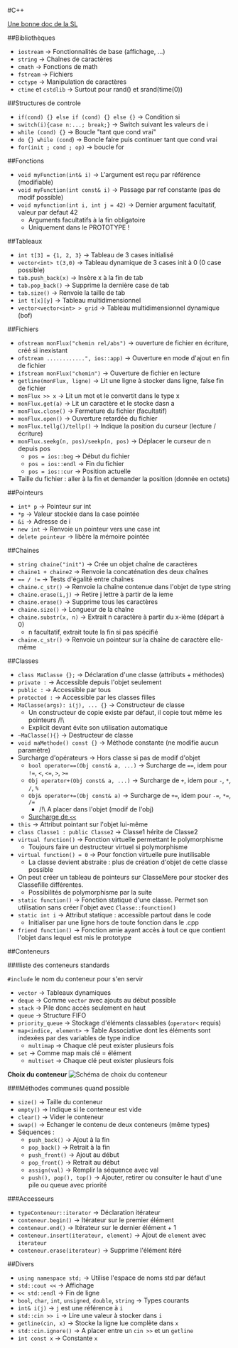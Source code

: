 #C++

[Une bonne doc de la SL](http://www.cplusplus.com/reference/)

##Bibliothèques
* `iostream` -> Fonctionnalités de base (affichage, ...)
* `string` -> Chaînes de caractères
* `cmath`	-> Fonctions de math
* `fstream` -> Fichiers
* `cctype` -> Manipulation de caractères
* `ctime` et `cstdlib` -> Surtout pour rand() et srand(time(0))




##Structures de controle
* `if(cond) {} else if (cond) {} else {}`	-> Condition si
* `switch(i){case n:...; break;}` -> Switch suivant les valeurs de i
* `while (cond) {}` -> Boucle "tant que cond vrai"
* `do {} while (cond`) -> Boncle faire puis continuer tant que cond vrai
* `for(init ; cond ; op)`	-> boucle for



##Fonctions
* `void myFunction(int& i)` -> L'argument est reçu par référence (modifiable)
* `void myFunction(int const& i)`	-> Passage par ref constante (pas de modif possible)
* `void myfunction(int i, int j = 42)` -> Dernier argument facultatif, valeur par defaut 42
	* Arguments facultatifs à la fin obligatoire
	* Uniquement dans le PROTOTYPE !



##Tableaux
* `int t[3] = {1, 2, 3}` -> Tableau de 3 cases initialisé
* `vector<int> t(3,0)` -> Tableau dynamique de 3 cases init à 0 (0 case possible)
* `tab.push_back(x)` -> Insère x à la fin de tab
* `tab.pop_back()` -> Supprime la dernière case de tab
* `tab.size()` -> Renvoie la taille de tab
* `int t[x][y]` -> Tableau multidimensionnel
* `vector<vector<int> > grid` -> Tableau multidimensionnel dynamique (bof)



##Fichiers
* `ofstream monFlux("chemin rel/abs")` -> ouverture de fichier en écriture, créé si inexistant
* `ofstream ............", ios::app)` -> Ouverture en mode d'ajout en fin de fichier
* `ifstream monFlux("chemin")` -> Ouverture de fichier en lecture
* `getline(monFlux, ligne)` -> Lit une ligne à stocker dans ligne, false fin de fichier
* `monFlux >> x` -> Lit un mot et le convertit dans le type x
* `monFlux.get(a)` -> Lit un caractère et le stocke dasn a
* `monFlux.close()` -> Fermeture du fichier (facultatif)
* `monFlux.open()` -> Ouverture retardée du fichier
* `monFlux.tellg()/tellp()` -> Indique la position du curseur (lecture / écriture)
* `monFlux.seekg(n, pos)/seekp(n, pos)` -> Déplacer le curseur de n depuis pos
	* `pos = ios::beg` -> Début du fichier
	* `pos = ios::endl` -> Fin du fichier
	* `pos = ios::cur` -> Position actuelle
* Taille du fichier : aller à la fin et demander la position (donnée en octets)



##Pointeurs
* `int* p` -> Pointeur sur int
* `*p` -> Valeur stockée dans la case pointée
* `&i` -> Adresse de i
* `new int` -> Renvoie un pointeur vers une case int
* `delete pointeur` -> libère la mémoire pointée



##Chaines
* `string chaine("init")` -> Crée un objet chaîne de caractères
* `chaine1 + chaine2` -> Renvoie la concaténation des deux chaînes
* `== / !=` -> Tests d'égalité entre chaînes
* `chaine.c_str()` -> Renvoie la chaîne contenue dans l'objet de type string
* `chaine.erase(i,j)`	-> Retire j lettre à partir de la ieme
* `chaine.erase()` -> Supprime tous les caractères
* `chaine.size()` -> Longueur de la chaîne
* `chaine.substr(x, n)` -> Extrait n caractère à partir du x-ième (départ à 0)
	* n facultatif, extrait toute la fin si pas spécifié
* `chaine.c_str()` -> Renvoie un pointeur sur la chaîne de caractère elle-même



##Classes
* `class MaClasse {};` -> Déclaration d'une classe (attributs + méthodes)
* `private :` -> Accessible depuis l'objet seulement
* `public :` -> Accessible par tous
* `protected :` -> Accessible par les classes filles
* `MaClasse(args): i(j), ... {}` -> Constructeur de classe
	* Un constructeur de copie existe par défaut, il copie tout même les pointeurs /!\
	* Explicit devant évite son utilisation automatique
* `~MaClasse(){}` -> Destructeur de classe
* `void maMethode() const {}` -> Méthode constante (ne modifie aucun paramètre)
* Surcharge d'opérateurs -> Hors classe si pas de modif d'objet
	* `bool operator==(Obj const& a, ...)` -> Surcharge de `==`, idem pour `!=`, `<`, `<=`, `>`, `>=`
	* `Obj operator+(Obj const& a, ...)` -> Surcharge de `+`, idem pour `-`, `*`, `/`, `%`
	* `Obj& operator+=(Obj const& a)` -> Surcharge de `+=`, idem pour `-=`, `*=`, `/=`
		* /!\ A placer dans l'objet (modif de l'obj)
	* [Surcharge de `<<`](https://openclassrooms.com/courses/programmez-avec-le-langage-c/la-surcharge-d-operateurs#/id/r-1897890)
* `this` -> Attribut pointant sur l'objet lui-même
* `class Classe1 : public Classe2` -> Classe1 hérite de Classe2
* `virtual function()` -> Fonction virtuelle permettant le polymorphisme
	* Toujours faire un destructeur virtuel si polymorphisme
* `virtual function() = 0` -> Pour fonction virtuelle pure inutilisable
	* La classe devient abstraite : plus de création d'objet de cette classe possible
* On peut créer un tableau de pointeurs sur ClasseMere pour stocker des Classefille différentes.
	* Possibilités de polymorphisme par la suite
* `static function()` -> Fonction statique d'une classe. Permet son utilisation sans créer l'objet avec `Classe::founction()`
* `static int i` -> Attribut statique : accessible partout dans le code	
	* Initialiser par une ligne hors de toute fonction dans le .cpp
* `friend function()` -> Fonction amie ayant accès à tout ce que contient l'objet dans lequel est mis le prototype


##Conteneurs

###liste des conteneurs standards

`#include` le nom du conteneur pour s'en servir

* `vector` -> Tableaux dynamiques
* `deque` -> Comme `vector` avec ajouts au début possible
* `stack` -> Pile donc accès seulement en haut
* `queue` -> Structure FIFO
* `priority_queue` -> Stockage d'éléments classables (`operator<` requis)
* `map<indice, element>` -> Table Associative dont les éléments sont indexées par des variables de type indice
	* `multimap` -> Chaque clé peut exister plusieurs fois
* `set` -> Comme map mais clé = élément
	* `multiset` -> Chaque clé peut exister plusieurs fois

**Choix du conteneur**
![Schéma de choix du conteneur](https://user.oc-static.com/files/313001_314000/313596.png)

###Méthodes communes quand possible

* `size()` -> Taille du conteneur
* `empty()` -> Indique si le conteneur est vide
* `clear()` -> Vider le conteneur
* `swap()` -> Echanger le contenu de deux conteneurs (même types)
* Séquences :
	* `push_back()` -> Ajout à la fin
	* `pop_back()` -> Retrait à la fin
	* `push_front()` -> Ajout au début
	* `pop_front()` -> Retrait au début
	* `assign(val)` -> Remplir la séquence avec val
	* `push(), pop(), top()` -> Ajouter, retirer ou consulter le haut d'une pile ou queue avec priorité

###Accesseurs

* `typeConteneur::iterator` -> Déclaration itérateur
* `conteneur.begin()` -> Itérateur sur le premier élément
* `conteneur.end()` -> Itérateur sur le dernier élément + 1
* `conteneur.insert(iterateur, element)` -> Ajout de `element` avec `iterateur`
* `conteneur.erase(iterateur)` -> Supprime l'élément itéré

##Divers

* `using namespace std;` -> Utilise l'espace de noms std par défaut
* `std::cout <<` -> Affichage
* `<< std::endl` -> Fin de ligne
* `bool`, `char`, `int`, `unsigned`, `double`, `string` -> Types courants
* `int& i(j)` -> `j` est une référence à `i`
* `std::cin >> i` -> Lire une valeur à stocker dans `i`
* `getline(cin, x)` -> Stocke la ligne lue complète dans `x`
* `std::cin.ignore()` -> A placer entre un `cin >>` et un `getline`
* `int const x` -> Constante `x`